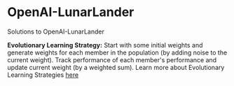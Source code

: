 # OpenAI-LunarLander
Solutions to OpenAI-LunarLander

**Evolutionary Learning Strategy:**
Start with some initial weights and generate weights for each member in the
 population (by adding noise to the current weight). Track performance of 
 each member's performance and update current weight (by a weighted sum). 
 Learn more about Evolutionary Learning Strategies [here](https://blog.openai.com/evolution-strategies/)
